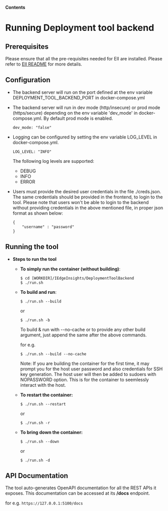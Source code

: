 **Contents**

# Running Deployment tool backend

## Prerequisites
    
   Please ensure that all the pre-requisites needed for EII are installed. Please refer to [EII README](https://github.com/open-edge-insights/eii-core/blob/master/README.md) for more details.

## Configuration

  * The backend server will run on the port defined at the env variable DEPLOYMENT_TOOL_BACKEND_PORT in docker-compose.yml
  * The backend server will run in dev mode (http/insecure) or prod mode (https/secure) depending on the env variable 'dev_mode' in docker-compose.yml.
    By default prod mode is enabled.

    ```
    dev_mode: "false"
    ```
  * Logging can be configured by setting the env variable LOG_LEVEL in docker-compose.yml.

    ```
    LOG_LEVEL: "INFO"
    ```
    The following log levels are supported:

    * DEBUG
    * INFO
    * ERROR

  * Users must provide the desired user credentials in the file ./creds.json.
    The same credentials should be provided in the frontend, to login to the tool.
    Please note that users won't be able to login to the backend without providing credentials in the above mentioned file, in proper json format as shown below:
    
    ```
    {
        "username" : "password"
    }
    ```

## Running the tool

  * **Steps to run the tool**

    * **To simply run the container (without building)**:

      ```shell
      $ cd [WORKDIR]/IEdgeInsights/DeploymentToolBackend
      $ ./run.sh
      ```

    * **To build and run**:
      ```shell
      $ ./run.sh --build
      ```
       or
      ```shell
      $ ./run.sh -b
      ```

      To build & run with --no-cache or to provide any other build argument, just append the same after the above commands.

      for e.g. 

      ```shell
      $ ./run.sh --build --no-cache
      ```
      Note: If you are building the container for the first time, it may prompt you for the host user password and also credentials for SSH key generation. The host user will then be added to sudoers with NOPASSWORD option. This is for the container to seemlessly interact with the host.

    * **To restart the container:**

      ```shell
      $ ./run.sh --restart
      ```
       or
      ```shell
      $ ./run.sh -r
      ```

    * **To bring down the container:**

      ```shell
      $ ./run.sh --down
      ```
       or
      ```shell
      $ ./run.sh -d
      ```
      
## API Documentation

  The tool auto-generates OpenAPI documentation for all the REST APIs it exposes.
  This documentation can be accessed at its **/docs** endpoint.

  for e.g.
    ```
    https://127.0.0.1:5100/docs
    ```
